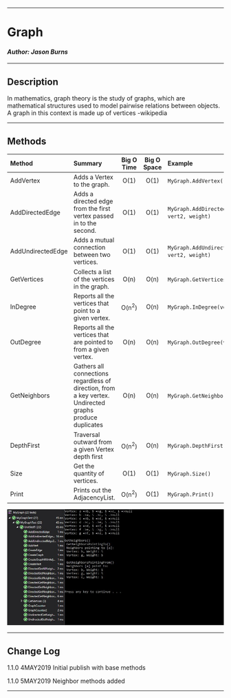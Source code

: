 ------------------------------

# Graph
#### *Author: Jason Burns*

------------------------------

## Description
In mathematics, graph theory is the study of graphs, which are mathematical structures used to model pairwise relations between objects. A graph in this context is made up of vertices -wikipedia

------------------------------

## Methods

| Method | Summary | Big O Time | Big O Space | Example | 
| :----------- | :----------- | :-------------: | :-------------: | :----------- |
| AddVertex | Adds a Vertex to the graph. | O(1) | O(1) | ```MyGraph.AddVertex("A")``` |
| AddDirectedEdge | Adds a directed edge from the first vertex passed in to the second. | O(1) | O(1) | ```MyGraph.AddDirectedEdge(vert1, vert2, weight)``` |
| AddUndirectedEdge | Adds a mutual connection between two vertices. | O(1) | O(1) | ```MyGraph.AddUndirectedEdge(vert1, vert2, weight)``` |
| GetVertices | Collects a list of the vertices in the graph. | O(n) | O(n) | ```MyGraph.GetVertices()``` |
| InDegree | Reports all the vertices that point to a given vertex. | O(n<sup>2</sup>) | O(n) | ```MyGraph.InDegree(vert1)``` |
| OutDegree | Reports all the vertices that are pointed to from a given vertex. | O(n) | O(n) | ```MyGraph.OutDegree(vert1)``` |
| GetNeighbors | Gathers all connections regardless of direction, from a key vertex. Undirected graphs produce duplicates | O(n) | O(n) | ```MyGraph.GetNeighbors(vert1)``` |
| DepthFirst | Traversal outward from a given Vertex depth first | O(n<sup>2</sup>) | O(n) | ```MyGraph.DepthFirst(vert1)``` |
| Size | Get the quantity of vertices. | O(1) | O(1) | ```MyGraph.Size()``` |
| Print | Prints out the AdjacencyList. | O(n<sup>2</sup>) | O(1) | ```MyGraph.Print()``` |

![Graph](https://github.com/jasonb315/data-structures-and-algorithms-dn/blob/master/assets/GraphNeighbors.JPG) <br>

------------------------------

## Change Log

1.1.0 4MAY2019 Initial publish with base methods

1.1.0 5MAY2019 Neighbor methods added

------------------------------